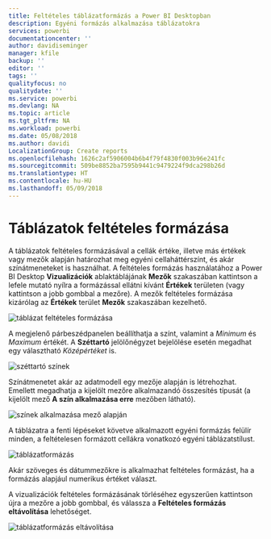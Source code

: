 ```yaml
---
title: Feltételes táblázatformázás a Power BI Desktopban
description: Egyéni formázás alkalmazása táblázatokra
services: powerbi
documentationcenter: ''
author: davidiseminger
manager: kfile
backup: ''
editor: ''
tags: ''
qualityfocus: no
qualitydate: ''
ms.service: powerbi
ms.devlang: NA
ms.topic: article
ms.tgt_pltfrm: NA
ms.workload: powerbi
ms.date: 05/08/2018
ms.author: davidi
LocalizationGroup: Create reports
ms.openlocfilehash: 1626c2af5906004b6b4f79f4830f003b96e241fc
ms.sourcegitcommit: 509be8852ba7595b9441c9479224f9dca298b26d
ms.translationtype: HT
ms.contentlocale: hu-HU
ms.lasthandoff: 05/09/2018
---
```

# <a name="conditional-formatting-in-tables"></a>Táblázatok feltételes formázása
A táblázatok feltételes formázásával a cellák értéke, illetve más értékek vagy mezők alapján határozhat meg egyéni cellaháttérszínt, és akár színátmeneteket is használhat. A feltételes formázás használatához a Power BI Desktop **Vizualizációk** ablaktáblájának **Mezők** szakaszában kattintson a lefele mutató nyílra a formázással ellátni kívánt **Értékek** területen (vagy kattintson a jobb gombbal a mezőre). A mezők feltételes formázása kizárólag az **Értékek** terület **Mezők** szakaszában kezelhető.

![táblázat feltételes formázása](media/desktop-conditional-table-formatting/table-formatting_1.png)

A megjelenő párbeszédpanelen beállíthatja a színt, valamint a *Minimum* és *Maximum* értékét. A **Széttartó** jelölőnégyzet bejelölése esetén megadhat egy választható *Középértéket* is.

![széttartó színek](media/desktop-conditional-table-formatting/table-formatting_2.png)

Színátmenetet akár az adatmodell egy mezője alapján is létrehozhat. Emellett megadhatja a kijelölt mezőre alkalmazandó összesítés típusát (a kijelölt mező **A szín alkalmazása erre** mezőben látható).

![színek alkalmazása mező alapján](media/desktop-conditional-table-formatting/table-formatting_2b.png)

A táblázatra a fenti lépéseket követve alkalmazott egyéni formázás felülír minden, a feltételesen formázott cellákra vonatkozó egyéni táblázatstílust.

![táblázatformázás](media/desktop-conditional-table-formatting/table-formatting_3.png)

Akár szöveges és dátummezőkre is alkalmazhat feltételes formázást, ha a formázás alapjául numerikus értéket választ. 

A vizualizációk feltételes formázásának törléséhez egyszerűen kattintson újra a mezőre a jobb gombbal, és válassza a **Feltételes formázás eltávolítása** lehetőséget.

![táblázatformázás eltávolítása](media/desktop-conditional-table-formatting/table-formatting_4.png)

